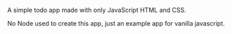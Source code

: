 A simple todo app made with only JavaScript HTML and CSS. 

No Node used to create this app, just an example app for vanilla javascript. 
